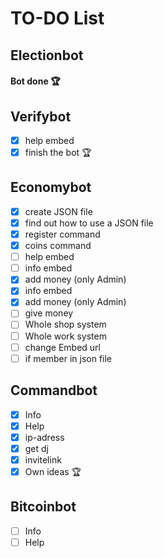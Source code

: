 # TO-DO List

## Electionbot
#### Bot done 🏆

## Verifybot
- [x] help embed
- [x] finish the bot 🏆

## Economybot
- [x] create JSON file
- [x] find out how to use a JSON file  
- [x] register command
- [x] coins command  
- [ ] help embed
- [ ] info embed
- [x] add money (only Admin) 
- [x] info embed
- [x] add money (only Admin) 
- [ ] give money
- [ ] Whole shop system
- [ ] Whole work system
- [ ] change Embed url
- [ ] if member in json file

## Commandbot
- [x] Info
- [x] Help
- [x] ip-adress
- [x] get dj
- [x] invitelink
- [x] Own ideas 🏆

## Bitcoinbot
- [ ] Info
- [ ] Help